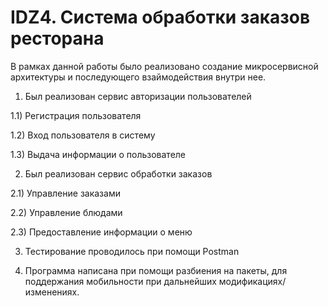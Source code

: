 # IDZ4. Система обработки заказов ресторана

В рамках данной работы было реализовано создание микросервисной архитектуры и последующего взаймодействия внутри нее.
1) Был реализован сервис авторизации пользователей

  1.1) Регистрация пользователя
  
  1.2) Вход пользователя в систему
  
  1.3) Выдача информации о пользователе
  
2) Был реализован сервис обработки заказов

  2.1) Управление заказами
  
  2.2) Управление блюдами
  
  2.3) Предоставление информации о меню
  
3) Тестирование проводилось при помощи Postman

4) Программа написана при помощи разбиения на пакеты, для поддержания мобильности при дальнейших модификациях/изменениях. 
